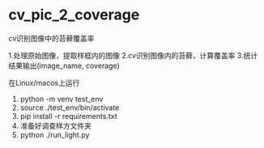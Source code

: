 # cv_pic_2_coverage
cv识别图像中的苔藓覆盖率

1.处理原始图像，提取样框内的图像
2.cv识别图像内的苔藓，计算覆盖率
3.统计结果输出(image_name, coverage)


在Linux/macos上运行
1. python -m venv test_env
2. source ./test_env/bin/activate
3. pip install -r requirements.txt
4. 准备好调查样方文件夹
5. python ./run_light.py

